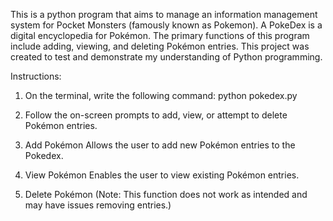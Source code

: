 This is a python program that aims to manage an information management system for Pocket Monsters (famously known as Pokemon). A PokeDex is a digital encyclopedia for Pokémon. The primary functions of this program include adding, viewing, and deleting Pokémon entries. This project was created to test and demonstrate my understanding of Python programming.

Instructions: 
1. On the terminal, write the following command: python pokedex.py
2. Follow the on-screen prompts to add, view, or attempt to delete Pokémon entries.

1. Add Pokémon
Allows the user to add new Pokémon entries to the Pokedex.

2. View Pokémon
Enables the user to view existing Pokémon entries.

3. Delete Pokémon
(Note: This function does not work as intended and may have issues removing entries.)
